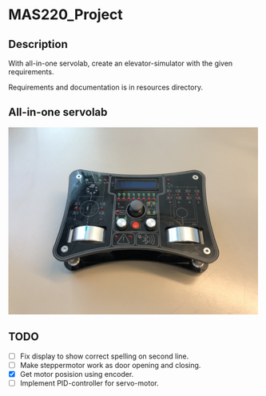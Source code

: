 # MAS220_Project

## Description
With all-in-one servolab, create an elevator-simulator with the given requirements. 

Requirements and documentation is in resources directory.

## All-in-one servolab
<img src="https://github.com/martinmaeland/MAS220_Project/blob/master/media/servolab.jpg" alt="" width="500">

## TODO
- [ ] Fix display to show correct spelling on second line.
- [ ] Make steppermotor work as door opening and closing.
- [x] Get motor posision using encoder.
- [ ] Implement PID-controller for servo-motor.
